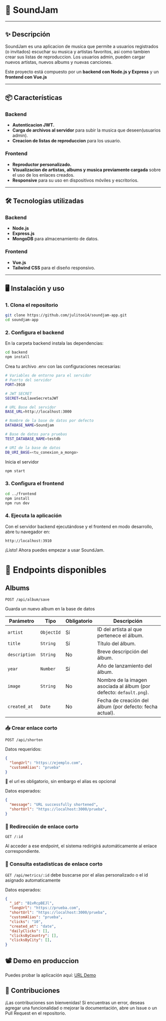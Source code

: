 # 🎵 SoundJam

---

## ✨ Descripción
SoundJam es una aplicacion de musica que permite a usuarios registrados (o invitados) escuchar su musica y artistas favoritos, asi como tambien crear sus listas de reproduccion. Los usuarios admin, pueden cargar nuevos artistas, nuevos albums y nuevas canciones.

Este proyecto está compuesto por un **backend con Node.js y Express** y un **frontend con Vue.js**

---

## 📦 Características

### Backend
- **Autenticacion JWT.**
- **Carga de archivos al servidor** para subir la musica que deseen(usuarios admin).
- **Creacion de listas de reproduccion** para los usuario.

### Frontend
- **Reproductor personalizado.**
- **Visualizacion de artistas, albums y musica previamente cargada** sobre el uso de los enlaces creados.
- **Responsive** para su uso en dispositivos móviles y escritorios.

---

## 🛠️ Tecnologías utilizadas
### Backend
- **Node.js**
- **Express.js**
- **MongoDB** para almacenamiento de datos.

### Frontend
- **Vue.js**
- **Tailwind CSS** para el diseño responsivo.

---

## 🖥️ Instalación y uso

### 1. Clona el repositorio
```bash
git clone https://github.com/julitoo14/soundjam-app.git
cd soundjam-app
```

### 2. Configura el backend
En la carpeta backend instala las dependencias:
```bash
cd backend
npm install
```
Crea tu archivo .env con las configuraciones necesarias:
```bash
# Variables de entorno para el servidor
# Puerto del servidor
PORT=3910

# JWT SECRET
SECRET=tuLlaveSecretaJWT

# URL Base del servidor
BASE_URL=http://localhost:3000

# Nombre de la base de datos por defecto
DATABASE_NAME=Soundjam

# Base de datos para pruebas
TEST_DATABASE_NAME=testdb

# URI de la base de datos
DB_URI_BASE=<tu_conexion_a_mongo>

```

Inicia el servidor
```bash
npm start
```

### 3. Configura el frontend

```bash
cd ../frontend
npm install
npm run dev
```

### 4. Ejecuta la aplicación
Con el servidor backend ejecutándose y el frontend en modo desarrollo, abre tu navegador en:

`http://localhost:3910`

¡Listo! Ahora puedes empezar a usar SoundJam.

# 🧰 Endpoints disponibles

## Albums

`POST /api/album/save`

Guarda un nuevo album en la base de datos

| Parámetro     | Tipo        | Obligatorio | Descripción                                       |
|---------------|-------------|-------------|---------------------------------------------------|
| `artist`      | `ObjectId`  | Sí          | ID del artista al que pertenece el álbum.         |
| `title`       | `String`    | Sí          | Título del álbum.                                 |
| `description` | `String`    | No          | Breve descripción del álbum.                     |
| `year`        | `Number`    | Sí          | Año de lanzamiento del álbum.                    |
| `image`       | `String`    | No          | Nombre de la imagen asociada al álbum (por defecto: `default.png`). |
| `created_at`  | `Date`      | No          | Fecha de creación del álbum (por defecto: fecha actual). |



### 📥 Crear enlace corto
`POST /api/shorten`

Datos requeridos:
```json
{
  "longUrl": "https://ejemplo.com",
  "customAlias": "prueba"
}
```
🚩 el url es obligatorio, sin embargo el alias es opcional

Datos esperados:
```json
{
  "message": "URL successfully shortened",
  "shortUrl": "https://localhost:3000/prueba",
}
```

### 🔗 Redirección de enlace corto

`GET /:id`

Al acceder a ese endpoint, el sistema redirigirá automáticamente al enlace correspondiente.

### 📑 Consulta estadisticas de enlace corto

`GET /api/metrics/:id` debe buscarse por el alias personalizado o el id asignado automaticamente

Datos esperados:
```json
{
  "_id": "B1vRcpBEJl",
  "longUrl": "https://prueba.com",
  "shortUrl": "https://localhost:3000/prueba",
  "customAlias": "prueba",
  "clicks": "10",
  "created_at": "date",
  "dailyClicks": [],
  "clicksByCountry": [],
  "clicksByCity": [],
}
```

## 📽️ Demo en produccion 
Puedes probar la aplicación aquí: [URL Demo](https://short.juliangarciasuarez.tech)


## 🤝 Contribuciones
¡Las contribuciones son bienvenidas! Si encuentras un error, deseas agregar una funcionalidad o mejorar la documentación, abre un Issue o un Pull Request en el repositorio.




